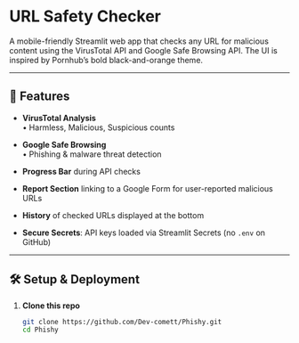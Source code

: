 # URL Safety Checker

A mobile-friendly Streamlit web app that checks any URL for malicious content using the VirusTotal API and Google Safe Browsing API. The UI is inspired by Pornhub’s bold black-and-orange theme.

---

## 🚀 Features

- **VirusTotal Analysis**  
  • Harmless, Malicious, Suspicious counts  
- **Google Safe Browsing**  
  • Phishing & malware threat detection  
- **Progress Bar** during API checks  
- **Report Section** linking to a Google Form for user-reported malicious URLs  
- **History** of checked URLs displayed at the bottom  

- **Secure Secrets**: API keys loaded via Streamlit Secrets (no `.env` on GitHub)

---

## 🛠️ Setup & Deployment

1. **Clone this repo**  
   ```bash
   git clone https://github.com/Dev-comett/Phishy.git
   cd Phishy
